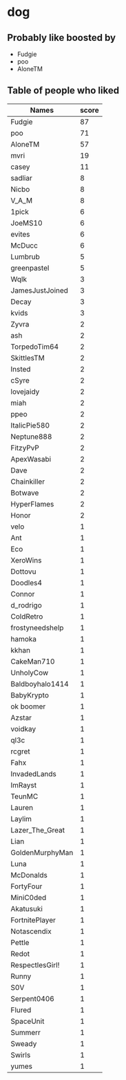 # dog
## Probably like boosted by 
+ Fudgie
+ poo
+ AloneTM
## Table of people who liked
Names | score
--- | ---
Fudgie | 87
poo | 71
AloneTM | 57
mvri | 19
casey | 11
sadliar | 8
Nicbo | 8
V_A_M | 8
1pick | 6
JoeMS10 | 6
evites | 6
McDucc | 6
Lumbrub | 5
greenpastel | 5
Wqlk | 3
JamesJustJoined | 3
Decay | 3
kvids | 3
Zyvra | 2
ash | 2
TorpedoTim64 | 2
SkittlesTM | 2
Insted | 2
cSyre | 2
lovejaidy | 2
miah | 2
ppeo | 2
ItalicPie580 | 2
Neptune888 | 2
FitzyPvP | 2
ApexWasabi | 2
Dave | 2
Chainkiller | 2
Botwave | 2
HyperFlames | 2
Honor | 2
velo | 1
Ant | 1
Eco | 1
XeroWins | 1
Dottovu | 1
Doodles4 | 1
Connor | 1
d_rodrigo | 1
ColdRetro | 1
frostyneedshelp | 1
hamoka | 1
kkhan | 1
CakeMan710 | 1
UnholyCow | 1
Baldboyhalo1414 | 1
BabyKrypto | 1
ok boomer | 1
Azstar | 1
voidkay | 1
ql3c | 1
rcgret | 1
Fahx | 1
InvadedLands | 1
ImRayst | 1
TeunMC | 1
Lauren | 1
Laylim | 1
Lazer_The_Great | 1
Lian | 1
GoldenMurphyMan | 1
Luna | 1
McDonalds | 1
FortyFour | 1
MiniC0ded | 1
Akatusuki | 1
FortnitePlayer | 1
Notascendix | 1
Pettle | 1
Redot | 1
RespectlesGirl! | 1
Runny | 1
S0V | 1
Serpent0406 | 1
Flured | 1
SpaceUnit | 1
Summerr | 1
Sweady | 1
Swirls | 1
yumes | 1
